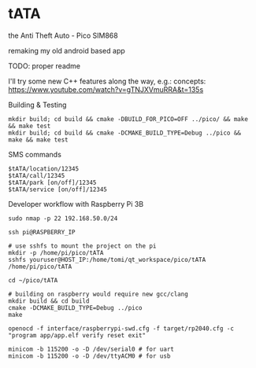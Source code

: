 # tATA
the Anti Theft Auto - Pico SIM868

remaking my old android based app

TODO: proper readme

I'll try some new C++ features along the way, e.g.: concepts: https://www.youtube.com/watch?v=gTNJXVmuRRA&t=135s


Building & Testing
```
mkdir build; cd build && cmake -DBUILD_FOR_PICO=OFF ../pico/ && make && make test
mkdir build; cd build && cmake -DCMAKE_BUILD_TYPE=Debug ../pico && make && make test
```

SMS commands
```
$tATA/location/12345
$tATA/call/12345
$tATA/park [on/off]/12345
$tATA/service [on/off]/12345
```

Developer workflow with Raspberry Pi 3B
```
sudo nmap -p 22 192.168.50.0/24

ssh pi@RASPBERRY_IP

# use sshfs to mount the project on the pi
mkdir -p /home/pi/pico/tATA
sshfs youruser@HOST_IP:/home/tomi/qt_workspace/pico/tATA /home/pi/pico/tATA

cd ~/pico/tATA

# building on raspberry would require new gcc/clang
mkdir build && cd build
cmake -DCMAKE_BUILD_TYPE=Debug ../pico
make

openocd -f interface/raspberrypi-swd.cfg -f target/rp2040.cfg -c "program app/app.elf verify reset exit"

minicom -b 115200 -o -D /dev/serial0 # for uart
minicom -b 115200 -o -D /dev/ttyACM0 # for usb
```
